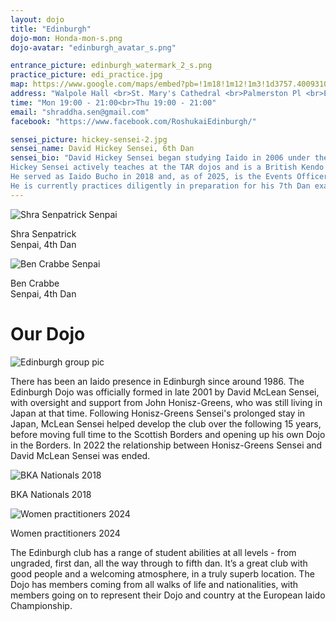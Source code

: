 ```yaml
---
layout: dojo
title: "Edinburgh"
dojo-mon: Honda-mon-s.png
dojo-avatar: "edinburgh_avatar_s.png"

entrance_picture: edinburgh_watermark_2_s.png
practice_picture: edi_practice.jpg
map: https://www.google.com/maps/embed?pb=!1m18!1m12!1m3!1d3757.400931039466!2d-3.2180878116971945!3d55.946530065473524!2m3!1f0!2f0!3f0!3m2!1i1024!2i768!4f13.1!3m3!1m2!1s0x4887c77dc45f0d63%3A0x21993f851ebcf4c4!2sTokyo%20Adachi%20Roshukai%20Edinburgh!5e0!3m2!1sen!2suk!4v1711563933633!5m2!1sen!2suk
address: "Walpole Hall <br>St. Mary's Cathedral <br>Palmerston Pl <br>Edinburgh, EH12 5AW"
time: "Mon 19:00 - 21:00<br>Thu 19:00 - 21:00"
email: "shraddha.sen@gmail.com"
facebook: "https://www.facebook.com/RoshukaiEdinburgh/"

sensei_picture: hickey-sensei-2.jpg
sensei_name: David Hickey Sensei, 6th Dan
sensei_bio: "David Hickey Sensei began studying Iaido in 2006 under the tutelage of John Honisz-Greens Sensei. He attained the rank of 6th Dan on his first attempt at the European High Grade Seminar in Bruges 2025.<br><br>
Hickey Sensei actively teaches at the TAR dojos and is a British Kendo Association accredited Club Coach (Level 1), having also been awarded Regional Coach status.<br>
He served as Iaido Bucho in 2018 and, as of 2025, is the Events Officer for the British Kendo Association Iaido-bu. 
He is currently practices diligently in preparation for his 7th Dan examination."
---
```

<div class="grid-senpai">
  <div class="senpai-item">
    <img class="teacher-img" src="../assets/images/dojos/shra-senpai.jpg" alt="Shra Senpatrick Senpai">
    <p>Shra Senpatrick<br>Senpai, 4th Dan</p>
  </div>
  <div class="senpai-item">
    <img class="teacher-img" src="../assets/images/dojos/Ben-Senpai.jpg" alt="Ben Crabbe Senpai">
    <p>Ben Crabbe<br>Senpai, 4th Dan</p>
  </div>
</div>

# Our Dojo
<div class="image-container single-image-container">
  <img src="../assets/images/dojos/edinburgh-group.jpg" alt="Edinburgh group pic">
</div>

There has been an Iaido presence in Edinburgh since around 1986. The Edinburgh Dojo was officially formed in late 2001 by David McLean Sensei, with oversight and support from John Honisz-Greens, who was still living in Japan at that time. Following Honisz-Greens Sensei's prolonged stay in Japan, McLean Sensei helped develop the club over the following 15 years, before moving full time to the Scottish Borders and opening up his own Dojo in the Borders. In 2022 the relationship between Honisz-Greens Sensei and David McLean Sensei was ended. 

<div class="image-container grid-image-container">
    <div class="image-with-caption-item">
        <img src="../assets/images/dojos/edinburgh-nats-2018.jpg" alt="BKA Nationals 2018">
        <p>BKA Nationals 2018</p>
    </div>
    <div class="image-with-caption-item">
        <img src="../assets/images/dojos/edi-group-photo-females-2024.jpg" alt="Women practitioners 2024">
        <p>Women practitioners 2024</p>
    </div>
</div>

The Edinburgh club has a range of student abilities at all levels - from ungraded, first dan, all the way through to fifth dan. It’s a great club with good people and a welcoming atmosphere, in a truly superb location. The Dojo has members coming from all walks of life and nationalities, with members going on to represent their Dojo and country at the European Iaido Championship.